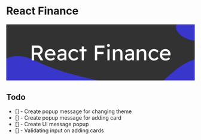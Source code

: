 # React Finance
![Banner](https://github.com/whicencer/react-finance/blob/master/screens/react-finance.svg)

## Todo
- [] - Create popup message for changing theme  
- [] - Create popup message for adding card  
- [] - Create UI message popup
- [] - Validating input on adding cards